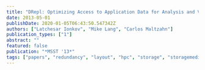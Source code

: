 ```yaml
---
title: "DRepl: Optimizing Access to Application Data for Analysis and Visualization"
date: 2013-05-01
publishDate: 2020-01-05T06:43:50.547342Z
authors: ["Latchesar Ionkov", "Mike Lang", "Carlos Maltzahn"]
publication_types: ["1"]
abstract: ""
featured: false
publication: "*MSST '13*"
tags: ["papers", "redundancy", "layout", "hpc", "storage", "storagemedium", "languages"]
---
```


